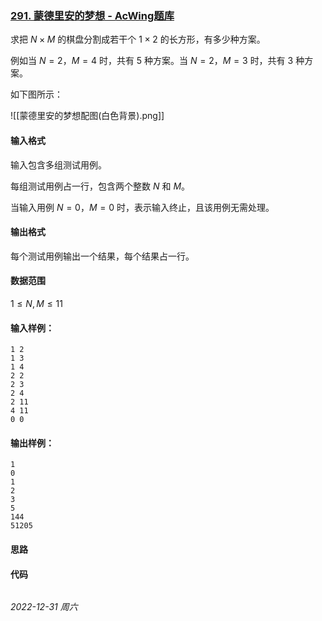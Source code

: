 ### [291. 蒙德里安的梦想 - AcWing题库](https://www.acwing.com/problem/content/293/)

求把 $N \times M$ 的棋盘分割成若干个 $1 \times 2$ 的长方形，有多少种方案。

例如当 $N=2，M=4$ 时，共有 $5$ 种方案。当 $N=2，M=3$ 时，共有 $3$ 种方案。

如下图所示：

![[蒙德里安的梦想配图(白色背景).png]]

#### 输入格式

输入包含多组测试用例。

每组测试用例占一行，包含两个整数 $N$ 和 $M$。

当输入用例 $N=0，M=0$ 时，表示输入终止，且该用例无需处理。

#### 输出格式

每个测试用例输出一个结果，每个结果占一行。

#### 数据范围

$1 \leq N,M \leq 11$

#### 输入样例：

```
1 2
1 3
1 4
2 2
2 3
2 4
2 11
4 11
0 0
```

#### 输出样例：

```
1
0
1
2
3
5
144
51205
```

#### 思路



#### 代码

```cpp
```


*2022-12-31 周六*